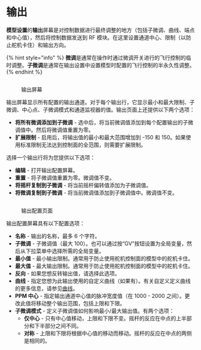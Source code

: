 # 输出

**模型设置**的**输出**屏幕是对控制数据进行最终调整的地方（包括子微调、曲线、端点和中心值），然后将控制数据发送到 RF 模块。在这里设置通道中心、限制（以防止舵机卡住）和输出方向。

{% hint style="info" %}
**微调**是通常在操作时通过微调开关进行的飞行控制的临时调整。**子微调**是通常在输出设置中设置模型时配置的飞行控制的半永久性调整。
{% endhint %}

<figure><img src="//edgetx-static.zkl2333.com/outputs.jpg" alt=""><figcaption><p>输出屏幕</p></figcaption></figure>

输出屏幕显示所有配置的输出通道。对于每个输出行，它显示最小和最大限制、子微调、中心点、子微调模式和通道监视器的值。输出页面上还提供以下两个选项：

* **将所有微调添加到子微调** - 选中后，将当前微调值添加到每个配置输出的子微调值中。然后将微调值重置为零。
* **扩展限制** - 启用后，将输出值的最小和最大范围增加到 -150 和 150。如果使用标准限制无法达到控制面的全范围，则需要扩展限制。

选择一个输出行将为您提供以下选项：

* **编辑** - 打开输出配置屏幕。
* **重置** - 将子微调值重置为零。微调值不变。
* **将摇杆复制到子微调** - 将当前摇杆偏转值添加为子微调值。
* **将微调复制到子微调** - 将当前微调值添加到子微调值中。微调值不变。

<figure><img src="//edgetx-static.zkl2333.com/outputs2.jpg" alt=""><figcaption><p>输出配置页面</p></figcaption></figure>

输出配置屏幕具有以下配置选项：

* **名称** - 输出的名称，最多 6 个字符。
* **子微调** - 子微调值（最大 100）。也可以通过按“GV”按钮设置为全局变量，然后从下拉菜单中选择所需的全局变量。
* **最小值** - 最小输出限制。通常用于防止使用舵机控制面的模型中的舵机卡住。
* **最大值** - 最大输出限制。通常用于防止使用舵机控制面的模型中的舵机卡住。
* **反向** - 如果您想反转输出值，请选择此选项。
* **曲线** - 指定您想为此输出使用的自定义曲线（如果有）。有关自定义定义曲线的更多信息，请参见[曲线](../curves.md)。
* **PPM 中心** - 指定输出通道中心值的脉冲宽度值（在 1000 - 2000 之间）。更改此值将移动整个输出范围，包括上限和下限。
* **子微调模式** - 定义子微调值如何影响最小/最大输出值。有两个选项：
  * **仅中心** - 只有中心值移动，上限和下限不变。摇杆的反应在中点的上半部分和下半部分之间不同。
  * **对称** - 上限和下限将根据中心值的移动而移动。摇杆的反应在中点的两侧是相同的。